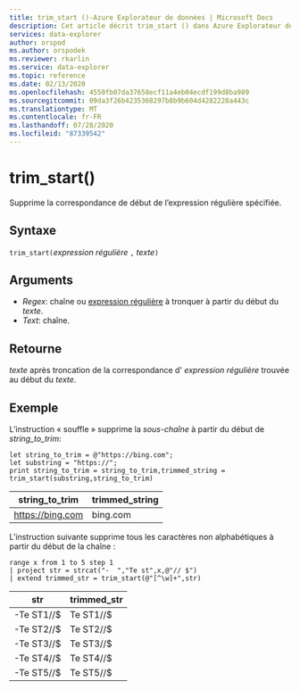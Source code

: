 ```yaml
---
title: trim_start ()-Azure Explorateur de données | Microsoft Docs
description: Cet article décrit trim_start () dans Azure Explorateur de données.
services: data-explorer
author: orspod
ms.author: orspodek
ms.reviewer: rkarlin
ms.service: data-explorer
ms.topic: reference
ms.date: 02/13/2020
ms.openlocfilehash: 4550fb07da37658ecf11a4eb04ecdf199d8ba989
ms.sourcegitcommit: 09da3f26b4235368297b8b9b604d4282228a443c
ms.translationtype: MT
ms.contentlocale: fr-FR
ms.lasthandoff: 07/28/2020
ms.locfileid: "87339542"
---
```

# <a name="trim_start"></a>trim_start()

Supprime la correspondance de début de l’expression régulière spécifiée.

## <a name="syntax"></a>Syntaxe

`trim_start(`*expression régulière* `,` *texte*`)`

## <a name="arguments"></a>Arguments

* *Regex*: chaîne ou [expression régulière](re2.md) à tronquer à partir du début du *texte*.  
* *Text*: chaîne.

## <a name="returns"></a>Retourne

*texte* après troncation de la correspondance d' *expression régulière* trouvée au début du *texte*.

## <a name="example"></a>Exemple

L’instruction « souffle » supprime la *sous-chaîne* à partir du début de *string_to_trim*:

```kusto
let string_to_trim = @"https://bing.com";
let substring = "https://";
print string_to_trim = string_to_trim,trimmed_string = trim_start(substring,string_to_trim)
```

|string_to_trim|trimmed_string|
|---|---|
|https://bing.com|bing.com|

L’instruction suivante supprime tous les caractères non alphabétiques à partir du début de la chaîne :

```kusto
range x from 1 to 5 step 1
| project str = strcat("-  ","Te st",x,@"// $")
| extend trimmed_str = trim_start(@"[^\w]+",str)
```

|str|trimmed_str|
|---|---|
|-Te ST1//$|Te ST1//$|
|-Te ST2//$|Te ST2//$|
|-Te ST3//$|Te ST3//$|
|-Te ST4//$|Te ST4//$|
|-Te ST5//$|Te ST5//$|

 